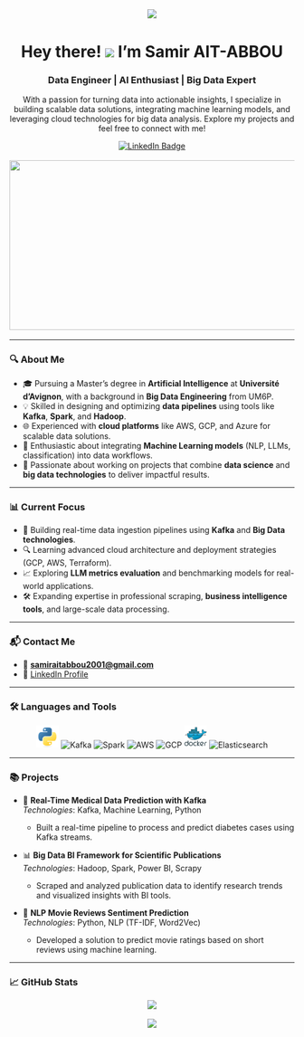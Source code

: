 <div id="header" align="center">
  <img src="https://media.giphy.com/media/M9gbBd9nbDrOTu1Mqx/giphy.gif" width="100"/>
</div>
<div align="center">
  <h1>
    Hey there!
    <img src="https://media.giphy.com/media/hvRJCLFzcasrR4ia7z/giphy.gif" width="30px"/> I’m <strong>Samir AIT-ABBOU</strong>
    <h3>Data Engineer | AI Enthusiast | Big Data Expert</h3>
    <p>With a passion for turning data into actionable insights, I specialize in building scalable data solutions, integrating machine learning models, and leveraging cloud technologies for big data analysis. Explore my projects and feel free to connect with me!</p>
  </h1>
</div>

<div id="badges" align="center">
  <a href="https://www.linkedin.com/in/samir-ait-abbou-b5090a1bb/">
    <img src="https://img.shields.io/badge/LinkedIn-blue?style=for-the-badge&logo=linkedin&logoColor=white" alt="LinkedIn Badge"/>
  </a>
  <br>
  <img src="https://komarev.com/ghpvc/?username=samir-aitabbou&style=flat-square&color=blue" alt=""/>
</div>

<div align="center">
  <img src="https://media.giphy.com/media/dWesBcTLavkZuG35MI/giphy.gif" width="600" height="300"/>
</div>

---

### 🔍 **About Me**
- 🎓 Pursuing a Master’s degree in **Artificial Intelligence** at **Université d’Avignon**, with a background in **Big Data Engineering** from UM6P.
- 💡 Skilled in designing and optimizing **data pipelines** using tools like **Kafka**, **Spark**, and **Hadoop**.
- 🌐 Experienced with **cloud platforms** like AWS, GCP, and Azure for scalable data solutions.
- 🤖 Enthusiastic about integrating **Machine Learning models** (NLP, LLMs, classification) into data workflows.
- 🚀 Passionate about working on projects that combine **data science** and **big data technologies** to deliver impactful results.

---

### 📊 **Current Focus**
- 📍 Building real-time data ingestion pipelines using **Kafka** and **Big Data technologies**.
- 🔍 Learning advanced cloud architecture and deployment strategies (GCP, AWS, Terraform).
- 📈 Exploring **LLM metrics evaluation** and benchmarking models for real-world applications.
- 🛠 Expanding expertise in professional scraping, **business intelligence tools**, and large-scale data processing.

---

### 📬 **Contact Me**
- 📧 **samiraitabbou2001@gmail.com**
- 💼 [LinkedIn Profile](https://www.linkedin.com/in/samir-ait-abbou-b5090a1bb/)

---

### 🛠 **Languages and Tools**
<p align="center">
  <img src="https://raw.githubusercontent.com/devicons/devicon/master/icons/python/python-original.svg" alt="Python" width="40" height="40"/>
  <img src="https://www.vectorlogo.zone/logos/apache_kafka/apache_kafka-icon.svg" alt="Kafka" width="40" height="40"/>
  <img src="https://www.vectorlogo.zone/logos/apache_spark/apache_spark-icon.svg" alt="Spark" width="40" height="40"/>
  <img src="https://www.vectorlogo.zone/logos/amazon_aws/amazon_aws-ar21.svg" alt="AWS" width="40" height="40"/>
  <img src="https://www.vectorlogo.zone/logos/google_cloud/google_cloud-icon.svg" alt="GCP" width="40" height="40"/>
  <img src="https://raw.githubusercontent.com/devicons/devicon/master/icons/docker/docker-original-wordmark.svg" alt="Docker" width="40" height="40"/>
  <img src="https://www.vectorlogo.zone/logos/elastic/elastic-icon.svg" alt="Elasticsearch" width="40" height="40"/>
</p>

---

### 📚 **Projects**
- 🔄 **Real-Time Medical Data Prediction with Kafka**  
  *Technologies*: Kafka, Machine Learning, Python  
  - Built a real-time pipeline to process and predict diabetes cases using Kafka streams.  

- 📊 **Big Data BI Framework for Scientific Publications**  
  *Technologies*: Hadoop, Spark, Power BI, Scrapy  
  - Scraped and analyzed publication data to identify research trends and visualized insights with BI tools.

- 🤖 **NLP Movie Reviews Sentiment Prediction**  
  *Technologies*: Python, NLP (TF-IDF, Word2Vec)  
  - Developed a solution to predict movie ratings based on short reviews using machine learning.

---

### 📈 **GitHub Stats**
<p align="center">
  <img src="http://github-readme-streak-stats.herokuapp.com?user=samir-aitabbou&theme=dark&hide_border=true&border_radius=8" />
</p>
<p align="center">
  <img src="https://github-readme-stats.vercel.app/api?username=samir-aitabbou&show_icons=true&locale=en" />
</p>
